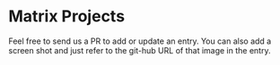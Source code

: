 # Matrix Projects
Feel free to send us a PR to add or update an entry. You can also add a screen shot and just refer to the git-hub URL of that image in the entry.
